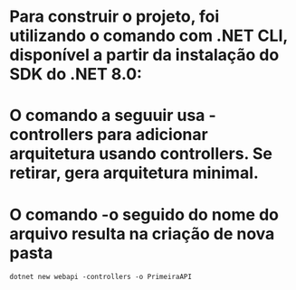 # Para construir o projeto, foi utilizando o comando com .NET CLI, disponível a partir da instalação do SDK do .NET 8.0:
# O comando a seguuir usa -controllers para adicionar arquitetura usando controllers. Se retirar, gera arquitetura minimal.
# O comando -o seguido do nome do arquivo resulta na criação de nova pasta
```
dotnet new webapi -controllers -o PrimeiraAPI
```